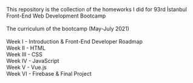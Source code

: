 This repository is the collection of the homeworks I did for 93rd İstanbul Front-End Web Development Bootcamp
<br />
<br />
The curriculum of the bootcamp (May-July 2021)
<br />
<br />
Week I - Introduction & Front-End Developer Roadmap
<br />
Week II - HTML
<br />
Week III - CSS
<br />
Week IV - JavaScript
<br />
Week V - Vue.js
<br />
Week VI - Firebase & Final Project
